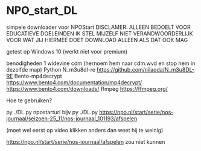 # NPO_start_DL
simpele downloader voor NPOStart
DISCLAMER: ALLEEN BEDOELT VOOR EDUCATIEVE DOELEINDEN
IK STEL MIJZELF NIET VERANDWOORDERLIJK VOOR WAT JIJ HIERMEE DOET
DOWNLOAD ALLEEN ALS DAT OOK MAG

getest op Windows 10 (werkt niet voor premium)

benodigheden
1 widevine cdm (hernoem hem naar cdm.wvd en stop hem in dezelfde map)
Python
N_m3u8dl-re
https://github.com/nilaoda/N_m3u8DL-RE
Bento-mp4decrypt
https://www.bento4.com/documentation/mp4decrypt/
https://www.bento4.com/downloads/
ffmpeg
https://ffmpeg.org/

Hoe te gebruiken?

py ./DL.py npostarturl
bijv
py ./DL.py https://npo.nl/start/serie/nos-journaal/seizoen-25_11/nos-journaal_101193/afspelen

(moet wel eerst op video klikken anders dan weet hij te weinig)

https://npo.nl/start/serie/nos-journaal/afspelen zou niet kunnen
